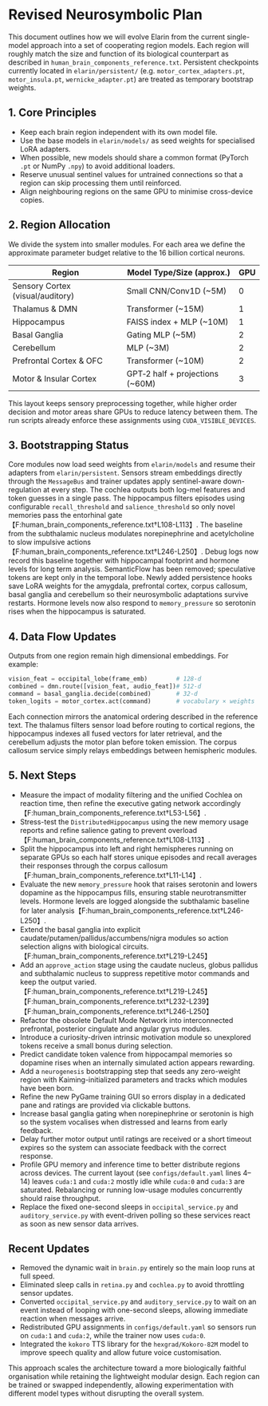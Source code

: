 # Revised Neurosymbolic Plan

This document outlines how we will evolve Elarin from the current single-model approach into a set of cooperating region models. Each region will roughly match the size and function of its biological counterpart as described in `human_brain_components_reference.txt`. Persistent checkpoints currently located in `elarin/persistent/` (e.g. `motor_cortex_adapters.pt`, `motor_insula.pt`, `wernicke_adapter.pt`) are treated as temporary bootstrap weights.

## 1. Core Principles

- Keep each brain region independent with its own model file.
- Use the base models in `elarin/models/` as seed weights for specialised LoRA adapters.
- When possible, new models should share a common format (PyTorch `.pt` or NumPy `.npy`) to avoid additional loaders.
- Reserve unusual sentinel values for untrained connections so that a region can skip processing them until reinforced.
- Align neighbouring regions on the same GPU to minimise cross-device copies.

## 2. Region Allocation

We divide the system into smaller modules. For each area we define the approximate parameter budget relative to the 16 billion cortical neurons.

| Region                      | Model Type/Size (approx.) | GPU |
|-----------------------------|---------------------------|-----|
| Sensory Cortex (visual/auditory) | Small CNN/Conv1D (~5M) | 0 |
| Thalamus & DMN              | Transformer (~15M)        | 1 |
| Hippocampus                 | FAISS index + MLP (~10M)  | 1 |
| Basal Ganglia               | Gating MLP (~5M)          | 2 |
| Cerebellum                  | MLP (~3M)                 | 2 |
| Prefrontal Cortex & OFC     | Transformer (~10M)        | 2 |
| Motor & Insular Cortex      | GPT‑2 half + projections (~60M) | 3 |

This layout keeps sensory preprocessing together, while higher order decision and motor areas share GPUs to reduce latency between them. The run scripts already enforce these assignments using ``CUDA_VISIBLE_DEVICES``.

## 3. Bootstrapping Status

Core modules now load seed weights from ``elarin/models`` and resume their
adapters from ``elarin/persistent``. Sensors stream embeddings directly through
the ``MessageBus`` and trainer updates apply sentinel-aware down-regulation at
every step. The cochlea outputs both log-mel features and token guesses in a
single pass. The hippocampus filters episodes using configurable
``recall_threshold`` and ``salience_threshold`` so only novel memories pass the
entorhinal gate【F:human_brain_components_reference.txt†L108-L113】. The baseline
from the subthalamic nucleus modulates norepinephrine and acetylcholine to slow
impulsive actions【F:human_brain_components_reference.txt†L246-L250】. Debug logs
now record this baseline together with hippocampal footprint and hormone levels
for long term analysis. SemanticFlow has been removed; speculative tokens are
kept only in the temporal lobe. Newly added persistence hooks save LoRA weights
for the amygdala, prefrontal cortex, corpus callosum, basal ganglia and
cerebellum so their neurosymbolic adaptations survive restarts. Hormone levels
now also respond to ``memory_pressure`` so serotonin rises when the hippocampus
is saturated.

## 4. Data Flow Updates

Outputs from one region remain high dimensional embeddings. For example:

```python
vision_feat = occipital_lobe(frame_emb)        # 128‑d
combined = dmn.route([vision_feat, audio_feat])# 512‑d
command = basal_ganglia.decide(combined)       # 32‑d
token_logits = motor_cortex.act(command)       # vocabulary × weights
```

Each connection mirrors the anatomical ordering described in the reference text. The thalamus filters sensor load before routing to cortical regions, the hippocampus indexes all fused vectors for later retrieval, and the cerebellum adjusts the motor plan before token emission. The corpus callosum service simply relays embeddings between hemispheric modules.

## 5. Next Steps

- Measure the impact of modality filtering and the unified Cochlea on reaction time, then refine the executive gating network accordingly【F:human_brain_components_reference.txt†L53-L56】.
- Stress-test the ``DistributedHippocampus`` using the new memory usage reports and refine salience gating to prevent overload【F:human_brain_components_reference.txt†L108-L113】.
- Split the hippocampus into left and right hemispheres running on separate GPUs so each half stores unique episodes and recall averages their responses through the corpus callosum【F:human_brain_components_reference.txt†L11-L14】.
- Evaluate the new ``memory_pressure`` hook that raises serotonin and lowers dopamine as the hippocampus fills, ensuring stable neurotransmitter levels. Hormone levels are logged alongside the subthalamic baseline for later analysis【F:human_brain_components_reference.txt†L246-L250】.
- Extend the basal ganglia into explicit caudate/putamen/pallidus/accumbens/nigra modules so action selection aligns with biological circuits.【F:human_brain_components_reference.txt†L219-L245】
- Add an ``approve_action`` stage using the caudate nucleus, globus pallidus and
  subthalamic nucleus to suppress repetitive motor commands and keep the output
  varied.【F:human_brain_components_reference.txt†L219-L245】【F:human_brain_components_reference.txt†L232-L239】【F:human_brain_components_reference.txt†L246-L250】
- Refactor the obsolete Default Mode Network into interconnected prefrontal, posterior cingulate and angular gyrus modules.
- Introduce a curiosity-driven intrinsic motivation module so unexplored tokens receive a small bonus during selection.
- Predict candidate token valence from hippocampal memories so dopamine rises when an internally simulated action appears rewarding.
- Add a ``neurogenesis`` bootstrapping step that seeds any zero-weight region with
  Kaiming-initialized parameters and tracks which modules have been born.
- Refine the new PyGame training GUI so errors display in a dedicated pane and
  ratings are provided via clickable buttons.
- Increase basal ganglia gating when norepinephrine or serotonin is high so the
  system vocalises when distressed and learns from early feedback.
- Delay further motor output until ratings are received or a short timeout
  expires so the system can associate feedback with the correct response.
- Profile GPU memory and inference time to better distribute regions across
  devices. The current layout (see `configs/default.yaml` lines 4–14) leaves
  `cuda:1` and `cuda:2` mostly idle while `cuda:0` and `cuda:3` are saturated.
  Rebalancing or running low-usage modules concurrently should raise throughput.
- Replace the fixed one-second sleeps in `occipital_service.py` and
  `auditory_service.py` with event-driven polling so these services react as soon
  as new sensor data arrives.

## Recent Updates

- Removed the dynamic wait in `brain.py` entirely so the main loop runs at full
  speed.
- Eliminated sleep calls in `retina.py` and `cochlea.py` to avoid throttling
  sensor updates.
- Converted `occipital_service.py` and `auditory_service.py` to wait on an event
  instead of looping with one-second sleeps, allowing immediate reaction when
  messages arrive.
- Redistributed GPU assignments in `configs/default.yaml` so sensors run on
  `cuda:1` and `cuda:2`, while the trainer now uses `cuda:0`.
- Integrated the `kokoro` TTS library for the `hexgrad/Kokoro-82M` model to
  improve speech quality and allow future voice customisation.

This approach scales the architecture toward a more biologically faithful organisation while retaining the lightweight modular design. Each region can be trained or swapped independently, allowing experimentation with different model types without disrupting the overall system.
